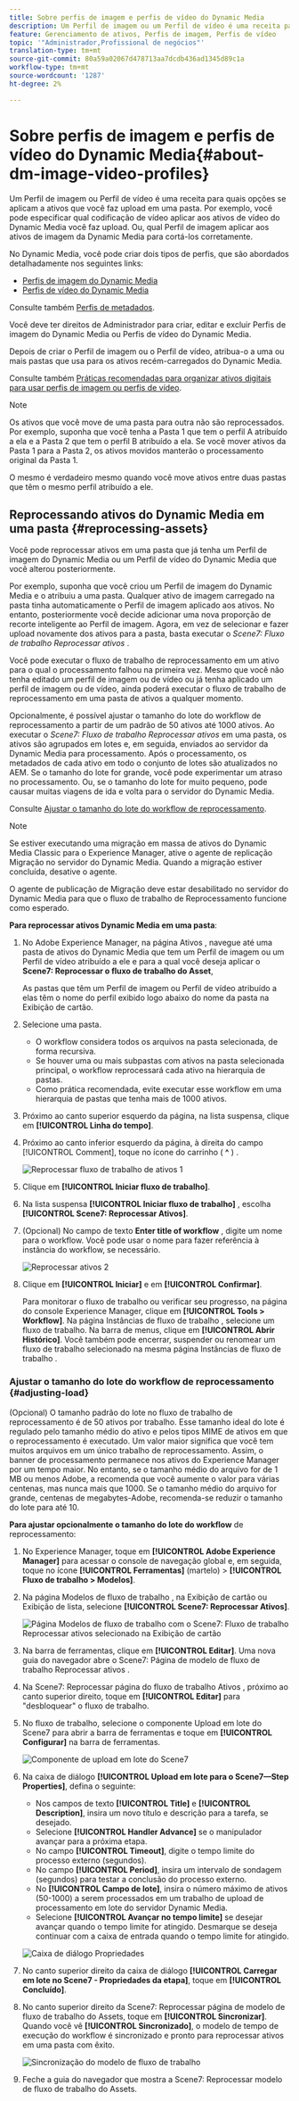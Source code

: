 ```yaml
---
title: Sobre perfis de imagem e perfis de vídeo do Dynamic Media
description: Um Perfil de imagem ou um Perfil de vídeo é uma receita para quais opções se aplicam a ativos que você faz upload em uma pasta. Por exemplo, você pode especificar qual codificação de vídeo aplicar aos ativos de vídeo do Dynamic Media você faz upload. Ou, qual Perfil de imagem aplicar aos ativos de imagem da Dynamic Media para cortá-los corretamente.
feature: Gerenciamento de ativos, Perfis de imagem, Perfis de vídeo
topic: '"Administrador,Profissional de negócios"'
translation-type: tm+mt
source-git-commit: 80a59a02067d478713aa7dcdb436ad1345d89c1a
workflow-type: tm+mt
source-wordcount: '1287'
ht-degree: 2%

---
```



# Sobre perfis de imagem e perfis de vídeo do Dynamic Media{#about-dm-image-video-profiles}

Um Perfil de imagem ou Perfil de vídeo é uma receita para quais opções se aplicam a ativos que você faz upload em uma pasta. Por exemplo, você pode especificar qual codificação de vídeo aplicar aos ativos de vídeo do Dynamic Media você faz upload. Ou, qual Perfil de imagem aplicar aos ativos de imagem da Dynamic Media para cortá-los corretamente.

No Dynamic Media, você pode criar dois tipos de perfis, que são abordados detalhadamente nos seguintes links:

* [Perfis de imagem do Dynamic Media](/help/assets/dynamic-media/image-profiles.md)
* [Perfis de vídeo do Dynamic Media](/help/assets/dynamic-media/video-profiles.md)

Consulte também [Perfis de metadados](/help/assets/metadata-profiles.md).

Você deve ter direitos de Administrador para criar, editar e excluir Perfis de imagem do Dynamic Media ou Perfis de vídeo do Dynamic Media.

Depois de criar o Perfil de imagem ou o Perfil de vídeo, atribua-o a uma ou mais pastas que usa para os ativos recém-carregados do Dynamic Media.

Consulte também [Práticas recomendadas para organizar ativos digitais para usar perfis de imagem ou perfis de vídeo](/help/assets/dynamic-media/best-practices-for-file-management.md).

>[!NOTE]
>
>Os ativos que você move de uma pasta para outra não são reprocessados. Por exemplo, suponha que você tenha a Pasta 1 que tem o perfil A atribuído a ela e a Pasta 2 que tem o perfil B atribuído a ela. Se você mover ativos da Pasta 1 para a Pasta 2, os ativos movidos manterão o processamento original da Pasta 1.
>
>O mesmo é verdadeiro mesmo quando você move ativos entre duas pastas que têm o mesmo perfil atribuído a ele.

## Reprocessando ativos do Dynamic Media em uma pasta {#reprocessing-assets}

Você pode reprocessar ativos em uma pasta que já tenha um Perfil de imagem do Dynamic Media ou um Perfil de vídeo do Dynamic Media que você alterou posteriormente.

Por exemplo, suponha que você criou um Perfil de imagem do Dynamic Media e o atribuiu a uma pasta. Qualquer ativo de imagem carregado na pasta tinha automaticamente o Perfil de imagem aplicado aos ativos. No entanto, posteriormente você decide adicionar uma nova proporção de recorte inteligente ao Perfil de imagem. Agora, em vez de selecionar e fazer upload novamente dos ativos para a pasta, basta executar o *Scene7: Fluxo de trabalho Reprocessar ativos* .

Você pode executar o fluxo de trabalho de reprocessamento em um ativo para o qual o processamento falhou na primeira vez. Mesmo que você não tenha editado um perfil de imagem ou de vídeo ou já tenha aplicado um perfil de imagem ou de vídeo, ainda poderá executar o fluxo de trabalho de reprocessamento em uma pasta de ativos a qualquer momento.

Opcionalmente, é possível ajustar o tamanho do lote do workflow de reprocessamento a partir de um padrão de 50 ativos até 1000 ativos. Ao executar o _Scene7: Fluxo de trabalho Reprocessar ativos_ em uma pasta, os ativos são agrupados em lotes e, em seguida, enviados ao servidor da Dynamic Media para processamento. Após o processamento, os metadados de cada ativo em todo o conjunto de lotes são atualizados no AEM. Se o tamanho do lote for grande, você pode experimentar um atraso no processamento. Ou, se o tamanho do lote for muito pequeno, pode causar muitas viagens de ida e volta para o servidor do Dynamic Media.

Consulte [Ajustar o tamanho do lote do workflow de reprocessamento](#adjusting-load).

>[!NOTE]
>
>Se estiver executando uma migração em massa de ativos do Dynamic Media Classic para o Experience Manager, ative o agente de replicação Migração no servidor do Dynamic Media. Quando a migração estiver concluída, desative o agente.
>
>O agente de publicação de Migração deve estar desabilitado no servidor do Dynamic Media para que o fluxo de trabalho de Reprocessamento funcione como esperado.

<!-- LEAVE IN PLACE, MAY BE USED IN THE FUTURE

Batch size is the number of assets that are amalgamated into a single IPS (Dynamic Media’s Image Production System) job. When you run the Scene7: Reprocess Assets workflow, the job is triggered on IPS. The number of IPS jobs that are triggered is based on the total number of assets in the folder, divided by the batch size. For example, suppose you had a folder with 150 assets and a batch size of 50. In this case, three IPS jobs are triggered. The assets are updated when the entire batch size (50 in our example) is processed in IPS. The job then moves onto the next IPS job and so on until complete. If you increase the batch size, you may notice a longer delay with assets getting updated. 

-->

**Para reprocessar ativos Dynamic Media em uma pasta**:
1. No Adobe Experience Manager, na página Ativos , navegue até uma pasta de ativos do Dynamic Media que tem um Perfil de imagem ou um Perfil de vídeo atribuído a ele e para a qual você deseja aplicar o **Scene7: Reprocessar o fluxo de trabalho do Asset**,

   As pastas que têm um Perfil de imagem ou Perfil de vídeo atribuído a elas têm o nome do perfil exibido logo abaixo do nome da pasta na Exibição de cartão.

1. Selecione uma pasta.

   * O workflow considera todos os arquivos na pasta selecionada, de forma recursiva.
   * Se houver uma ou mais subpastas com ativos na pasta selecionada principal, o workflow reprocessará cada ativo na hierarquia de pastas.
   * Como prática recomendada, evite executar esse workflow em uma hierarquia de pastas que tenha mais de 1000 ativos.

1. Próximo ao canto superior esquerdo da página, na lista suspensa, clique em **[!UICONTROL Linha do tempo]**.
1. Próximo ao canto inferior esquerdo da página, à direita do campo [!UICONTROL Comment], toque no ícone do carrinho ( **^** ) .

   ![Reprocessar fluxo de trabalho de ativos 1](/help/assets/dynamic-media/assets/reprocess-assets1.png)

1. Clique em **[!UICONTROL Iniciar fluxo de trabalho]**.
1. Na lista suspensa **[!UICONTROL Iniciar fluxo de trabalho]** , escolha **[!UICONTROL Scene7: Reprocessar Ativos]**.
1. (Opcional) No campo de texto **Enter title of workflow** , digite um nome para o workflow. Você pode usar o nome para fazer referência à instância do workflow, se necessário.

   ![Reprocessar ativos 2](/help/assets/dynamic-media/assets/reprocess-assets2.png)

1. Clique em **[!UICONTROL Iniciar]** e em **[!UICONTROL Confirmar]**.

   Para monitorar o fluxo de trabalho ou verificar seu progresso, na página do console Experience Manager, clique em **[!UICONTROL Tools > Workflow]**. Na página Instâncias de fluxo de trabalho , selecione um fluxo de trabalho. Na barra de menus, clique em **[!UICONTROL Abrir Histórico]**. Você também pode encerrar, suspender ou renomear um fluxo de trabalho selecionado na mesma página Instâncias de fluxo de trabalho .

### Ajustar o tamanho do lote do workflow de reprocessamento {#adjusting-load}

(Opcional) O tamanho padrão do lote no fluxo de trabalho de reprocessamento é de 50 ativos por trabalho. Esse tamanho ideal do lote é regulado pelo tamanho médio do ativo e pelos tipos MIME de ativos em que o reprocessamento é executado. Um valor maior significa que você tem muitos arquivos em um único trabalho de reprocessamento. Assim, o banner de processamento permanece nos ativos do Experience Manager por um tempo maior. No entanto, se o tamanho médio do arquivo for de 1 MB ou menos Adobe, a recomenda que você aumente o valor para várias centenas, mas nunca mais que 1000. Se o tamanho médio do arquivo for grande, centenas de megabytes-Adobe, recomenda-se reduzir o tamanho do lote para até 10.

**Para ajustar opcionalmente o tamanho do lote do workflow** de reprocessamento:

1. No Experience Manager, toque em **[!UICONTROL Adobe Experience Manager]** para acessar o console de navegação global e, em seguida, toque no ícone **[!UICONTROL Ferramentas]** (martelo) > **[!UICONTROL Fluxo de trabalho > Modelos]**.
1. Na página Modelos de fluxo de trabalho , na Exibição de cartão ou Exibição de lista, selecione **[!UICONTROL Scene7: Reprocessar Ativos]**.

   ![Página Modelos de fluxo de trabalho com o Scene7: Fluxo de trabalho Reprocessar ativos selecionado na Exibição de cartão](/help/assets/dynamic-media/assets/reprocess-assets7.png)

1. Na barra de ferramentas, clique em **[!UICONTROL Editar]**. Uma nova guia do navegador abre o Scene7: Página de modelo de fluxo de trabalho Reprocessar ativos .
1. Na Scene7: Reprocessar página do fluxo de trabalho Ativos , próximo ao canto superior direito, toque em **[!UICONTROL Editar]** para &quot;desbloquear&quot; o fluxo de trabalho.
1. No fluxo de trabalho, selecione o componente Upload em lote do Scene7 para abrir a barra de ferramentas e toque em **[!UICONTROL Configurar]** na barra de ferramentas.

   ![Componente de upload em lote do Scene7](/help/assets/dynamic-media/assets/reprocess-assets8.png)

1. Na caixa de diálogo **[!UICONTROL Upload em lote para o Scene7—Step Properties]**, defina o seguinte:
   * Nos campos de texto **[!UICONTROL Title]** e **[!UICONTROL Description]**, insira um novo título e descrição para a tarefa, se desejado.
   * Selecione **[!UICONTROL Handler Advance]** se o manipulador avançar para a próxima etapa.
   * No campo **[!UICONTROL Timeout]**, digite o tempo limite do processo externo (segundos).
   * No campo **[!UICONTROL Period]**, insira um intervalo de sondagem (segundos) para testar a conclusão do processo externo.
   * No **[!UICONTROL Campo de lote]**, insira o número máximo de ativos (50-1000) a serem processados em um trabalho de upload de processamento em lote do servidor Dynamic Media.
   * Selecione **[!UICONTROL Avançar no tempo limite]** se desejar avançar quando o tempo limite for atingido. Desmarque se deseja continuar com a caixa de entrada quando o tempo limite for atingido.

   ![Caixa de diálogo Propriedades](/help/assets/dynamic-media/assets/reprocess-assets3.png)

1. No canto superior direito da caixa de diálogo **[!UICONTROL Carregar em lote no Scene7 - Propriedades da etapa]**, toque em **[!UICONTROL Concluído]**.

1. No canto superior direito da Scene7: Reprocessar página de modelo de fluxo de trabalho do Assets, toque em **[!UICONTROL Sincronizar]**. Quando você vê **[!UICONTROL Sincronizado]**, o modelo de tempo de execução do workflow é sincronizado e pronto para reprocessar ativos em uma pasta com êxito.

   ![Sincronização do modelo de fluxo de trabalho](/help/assets/dynamic-media/assets/reprocess-assets1.png)

1. Feche a guia do navegador que mostra a Scene7: Reprocessar modelo de fluxo de trabalho do Assets.

<!-- MAY BE NEEDED IN THE FUTURE

1. Return to the browser tab that has the open Workflow Models page, then press **Esc** to exit the selection.
1. In the upper-left corner of the page, tap **[!UICONTROL Adobe Experience Manager]** to access the global navigation console, then tap the **[!UICONTROL Tools]** (hammer) icon > **[!UICONTROL General > CRXDE Lite]**.
1. In the folder tree on the left side of the CRXDE Lite page, navigate to the following location:

   `/conf/global/settings/workflow/models/scene7_reprocess_assets/jcr:content/flow/reprocess/metaData`

   ![CRXDE Lite](/help/security/assets/workflow-models9.png)

1. On the right side of the CRXDE Lite page, in the lower portion, enter the following name, type, and value in its respective field:
    * **[!UICONTROL Name]**: `reprocess-batch-size`
    * **[!UICONTROL Type]**: `Long`
    * **[!UICONTROL Value]**: enter a default value (50-1000) for the batch size
1. In the lower-right corner, tap **[!UICONTROL Add]**. The new property appears as the following:

    ![Saving the new property](/help/security/assets/workflow-models10.png)

1. On the menu bar of the CRXDE Lite page, tap **[!UICONTROL Save All]**.
1. In the upper-left corner of the page, tap **[!UICONTROL CRXDE Lite]** to return to the main Experience Manager console
1. Repeat steps 1-7 to re-synchronize the new batch size to the Scene7: Reprocess Assets workflow model.

-->
